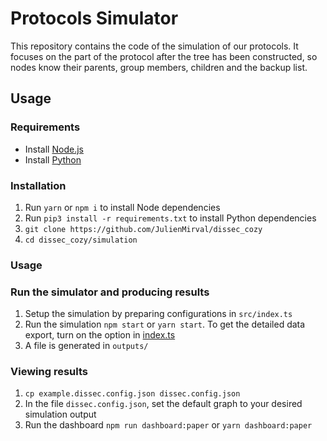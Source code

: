 # Protocols Simulator

This repository contains the code of the simulation of our protocols.
It focuses on the part of the protocol after the tree has been constructed, so nodes know their parents, group members, children and the backup list.

## Usage

### Requirements

- Install [Node.js](https://nodejs.org/en/)
- Install [Python](https://www.python.org/downloads/)

### Installation

1. Run `yarn` or `npm i` to install Node dependencies
2. Run `pip3 install -r requirements.txt` to install Python dependencies
3. `git clone https://github.com/JulienMirval/dissec_cozy`
4. `cd dissec_cozy/simulation`

### Usage

### Run the simulator and producing results

1. Setup the simulation by preparing configurations in `src/index.ts`
2. Run the simulation `npm start` or `yarn start`. To get the detailed data export, turn on the option in [index.ts](src/index.ts)
3. A file is generated in `outputs/`

### Viewing results

1. `cp example.dissec.config.json dissec.config.json`
2. In the file `dissec.config.json`, set the default graph to your desired simulation output
2. Run the dashboard `npm run dashboard:paper` or `yarn dashboard:paper`

